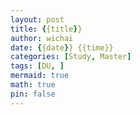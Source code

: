 ```yaml
---
layout: post
title: {{title}}
author: wichai
date: {{date}} {{time}}
categories: [Study, Master]
tags: [DU, ]
mermaid: true
math: true
pin: false
---
```




